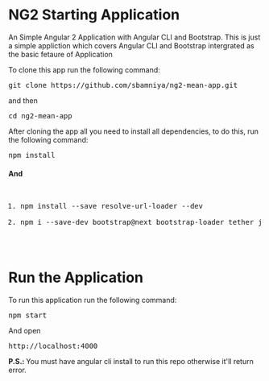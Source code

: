 # NG2 Starting Application
An Simple Angular 2 Application with Angular CLI and Bootstrap.
This is just a simple appliction which covers Angular CLI and Bootstrap intergrated as the basic fetaure of Application

To clone this app run the following command:<br/>
<pre>git clone https://github.com/sbamniya/ng2-mean-app.git</pre>
and then
<pre>cd ng2-mean-app</pre>

After cloning the app all you need to install all dependencies, to do this, run the following command:

<pre>npm install</pre>

<h4>And</h4>

<pre>
<ol>
<li>npm install --save resolve-url-loader --dev</li>
<li>npm i --save-dev bootstrap@next bootstrap-loader tether jquery</li>
</ol>
</pre>

# Run the Application

To run this application run the following command:

<pre>npm start</pre>

And open <pre>http://localhost:4000</pre>
<b>P.S.: </b> You must have angular cli install to run this repo otherwise it'll return error.

